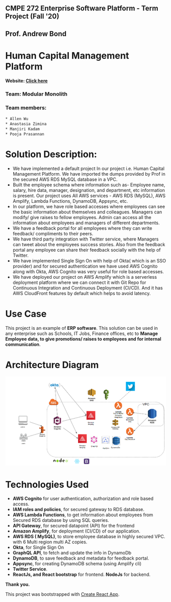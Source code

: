 ## CMPE 272 Enterprise Software Platform - Term Project  (Fall '20)
## Prof. Andrew Bond 
# Human Capital Management Platform

**Website: [Click here](https://master.d36s98jndilz0p.amplifyapp.com/login)**

### Team: Modular Monolith
### Team members:
```
* Allen Wu
* Anastasia Zimina
* Manjiri Kadam
* Pooja Prasannan
```

# Solution Description:
* We have implemented a default project In our project i.e. Human Capital Management Platform. We have imported the dumps provided by Prof in the secured AWS RDS MySQL database in a VPC. 
* Built the employee schema where information such as- Employee name, salary, hire data, manager, designation, and department, etc information is present.
Our project uses All AWS services - AWS RDS (MySQL), AWS Amplify, Lambda Functions, DynamoDB, Appsync, etc.
* In our platform, we have role based accesses where employees can see the basic information about themselves and colleagues. Managers can modify/ give raises to fellow employees. Admin can access all the information about employees and managers of different departments.
* We have a feedback portal for all employees where they can write feedback/ compliments to their peers.
* We have third party integration with Twitter service, where Managers can tweet about the employees success stories. Also from the feedback portal any employee can share their feedback socially with the help of Twitter.
* We have implemented Single Sign On with help of Okta( which is an SSO provider) and for secured authentication we have used AWS Cognito along with Okta, AWS Cognito was very useful for role based accesses.
* We have deployed our project on AWS Amplify which is a serverless deployment platform where we can connect it with Git Repo for Continuous Integration and Continuous Deployment (CI/CD). And it has AWS CloudFront features by default which helps to avoid latency.

# Use Case
This project is an example of **ERP software**. This solution can be used in any enterprise such as Schools, IT Jobs, Finance offices, etc to **Manage Employee data, to give promotions/ raises to employees and  for internal communication**.

# Architecture Diagram

<img src="project.png" />

# Technologies Used
* **AWS Cognito** for user authentication, authorization and role based access.
* **IAM roles and policies**, for secured gateway to RDS database.
* **AWS Lambda Functions**, to get information about employees from Secured RDS database by using SQL queries. 
* **API Gateway**, for secured datapoint (API) for the frontend
* **Amazon Amplify**, for deployment (CI/CD) of our application.
* **AWS RDS ( MySQL)**, to store employee database in highly secured VPC. with 6 Multi region multi AZ copies.
* **Okta**, for Single Sign On
* **GraphQL API**, to fetch and update the info in DynamoDb
* **DynamoDB**, to save feedback and metadata for feedback portal.
* **Appsync**, for creating DynamoDB schema (using Amplify cli)
* **Twitter Service**.
* **ReactJs, and React bootstrap** for frontend. **NodeJs** for backend.


**Thank you.**



This project was bootstrapped with [Create React App](https://github.com/facebook/create-react-app).
